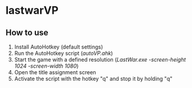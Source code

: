 # lastwarVP

## How to use
1) Install AutoHotkey (default settings)
2) Run the AutoHotkey script (_autoVP.ahk_)
3) Start the game with a defined resolution (_LastWar.exe -screen-height 1024 -screen-width 1080_)
4) Open the title assignment screen
5) Activate the script with the hotkey "q" and stop it by holding "q"
